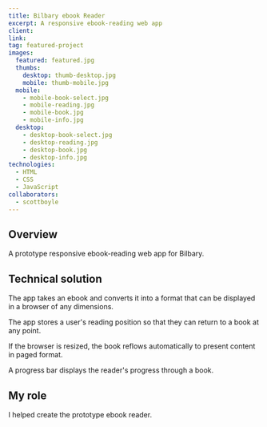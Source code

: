 ```yaml
---
title: Bilbary ebook Reader
excerpt: A responsive ebook-reading web app
client:
link:
tag: featured-project
images:
  featured: featured.jpg
  thumbs:
    desktop: thumb-desktop.jpg
    mobile: thumb-mobile.jpg
  mobile:
    - mobile-book-select.jpg
    - mobile-reading.jpg
    - mobile-book.jpg
    - mobile-info.jpg
  desktop:
    - desktop-book-select.jpg
    - desktop-reading.jpg
    - desktop-book.jpg
    - desktop-info.jpg
technologies:
  - HTML
  - CSS
  - JavaScript
collaborators:
  - scottboyle
---
```


## Overview

A prototype responsive ebook-reading web app for Bilbary.

## Technical solution

The app takes an ebook and converts it into a format that can be displayed in a browser of any dimensions.

The app stores a user's reading position so that they can return to a book at any point.

If the browser is resized, the book reflows automatically to present content in paged format.

A progress bar displays the reader's progress through a book.

## My role

I helped create the prototype ebook reader.
